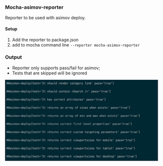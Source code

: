 ### Mocha-asimov-reporter

Reporter to be used with asimov deploy.

#### Setup

1. Add the reporter to package.json
2. add to mocha command line `--reporter mocha-asimov-reporter`


### Output
* Reporter only supports pass/fail for asimov;
* Tests that are skipped will be ignored

![](reporter-screenshot.png)


